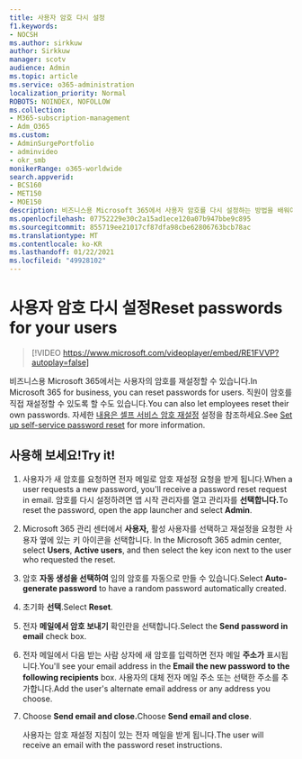 ```yaml
---
title: 사용자 암호 다시 설정
f1.keywords:
- NOCSH
ms.author: sirkkuw
author: Sirkkuw
manager: scotv
audience: Admin
ms.topic: article
ms.service: o365-administration
localization_priority: Normal
ROBOTS: NOINDEX, NOFOLLOW
ms.collection:
- M365-subscription-management
- Adm_O365
ms.custom:
- AdminSurgePortfolio
- adminvideo
- okr_smb
monikerRange: o365-worldwide
search.appverid:
- BCS160
- MET150
- MOE150
description: 비즈니스용 Microsoft 365에서 사용자 암호를 다시 설정하는 방법을 배워야 합니다.
ms.openlocfilehash: 07752229e30c2a15ad1ece120a07b947bbe9c895
ms.sourcegitcommit: 855719ee21017cf87dfa98cbe62806763bcb78ac
ms.translationtype: MT
ms.contentlocale: ko-KR
ms.lasthandoff: 01/22/2021
ms.locfileid: "49928102"
---
```

# <a name="reset-passwords-for-your-users"></a><span data-ttu-id="d81b3-103">사용자 암호 다시 설정</span><span class="sxs-lookup"><span data-stu-id="d81b3-103">Reset passwords for your users</span></span>

> [!VIDEO https://www.microsoft.com/videoplayer/embed/RE1FVVP?autoplay=false]

<span data-ttu-id="d81b3-104">비즈니스용 Microsoft 365에서는 사용자의 암호를 재설정할 수 있습니다.</span><span class="sxs-lookup"><span data-stu-id="d81b3-104">In Microsoft 365 for business, you can reset passwords for users.</span></span> <span data-ttu-id="d81b3-105">직원이 암호를 직접 재설정할 수 있도록 할 수도 있습니다.</span><span class="sxs-lookup"><span data-stu-id="d81b3-105">You can also let employees reset their own passwords.</span></span> <span data-ttu-id="d81b3-106">자세한 [내용은 셀프 서비스 암호 재설정](set-up-self-serve-password-reset.md) 설정을 참조하세요.</span><span class="sxs-lookup"><span data-stu-id="d81b3-106">See [Set up self-service password reset](set-up-self-serve-password-reset.md) for more information.</span></span>

## <a name="try-it"></a><span data-ttu-id="d81b3-107">사용해 보세요!</span><span class="sxs-lookup"><span data-stu-id="d81b3-107">Try it!</span></span>

1. <span data-ttu-id="d81b3-108">사용자가 새 암호를 요청하면 전자 메일로 암호 재설정 요청을 받게 됩니다.</span><span class="sxs-lookup"><span data-stu-id="d81b3-108">When a user requests a new password, you'll receive a password reset request in email.</span></span> <span data-ttu-id="d81b3-109">암호를 다시 설정하려면 앱 시작 관리자를 열고 관리자를 **선택합니다.**</span><span class="sxs-lookup"><span data-stu-id="d81b3-109">To reset the password, open the app launcher and select **Admin**.</span></span>
1. <span data-ttu-id="d81b3-110">Microsoft 365 관리 센터에서 **사용자,** 활성 사용자를 선택하고 재설정을 요청한 사용자 옆에 있는 키 아이콘을 선택합니다. </span><span class="sxs-lookup"><span data-stu-id="d81b3-110">In the Microsoft 365 admin center, select **Users**,  **Active users**, and then select the key icon next to the user who requested the reset.</span></span>
1. <span data-ttu-id="d81b3-111">암호 **자동 생성을 선택하여** 임의 암호를 자동으로 만들 수 있습니다.</span><span class="sxs-lookup"><span data-stu-id="d81b3-111">Select **Auto-generate password** to have a random password automatically created.</span></span>
1. <span data-ttu-id="d81b3-112">초기화 **선택**.</span><span class="sxs-lookup"><span data-stu-id="d81b3-112">Select **Reset**.</span></span>
1. <span data-ttu-id="d81b3-113">전자 **메일에서 암호 보내기** 확인란을 선택합니다.</span><span class="sxs-lookup"><span data-stu-id="d81b3-113">Select the **Send password in email** check box.</span></span>
1. <span data-ttu-id="d81b3-114">전자 메일에서 다음 받는 사람 상자에 새 암호를 입력하면 전자 메일 **주소가** 표시됩니다.</span><span class="sxs-lookup"><span data-stu-id="d81b3-114">You'll see your email address in the **Email the new password to the following recipients** box.</span></span> <span data-ttu-id="d81b3-115">사용자의 대체 전자 메일 주소 또는 선택한 주소를 추가합니다.</span><span class="sxs-lookup"><span data-stu-id="d81b3-115">Add the user's alternate email address or any address you choose.</span></span>
1. <span data-ttu-id="d81b3-116">Choose **Send email and close.**</span><span class="sxs-lookup"><span data-stu-id="d81b3-116">Choose **Send email and close**.</span></span>

    <span data-ttu-id="d81b3-117">사용자는 암호 재설정 지침이 있는 전자 메일을 받게 됩니다.</span><span class="sxs-lookup"><span data-stu-id="d81b3-117">The user will receive an email with the password reset instructions.</span></span>